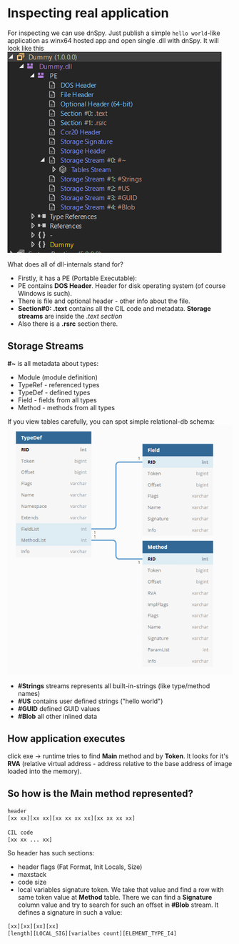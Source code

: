 # Inspecting real application

For inspecting we can use dnSpy. Just publish a simple `hello world`-like application as winx64 hosted app and open single .dll with dnSpy.
It will look like this  
![](./resources/dnspy-dll-view.png)

What does all of dll-internals stand for?
- Firstly, it has a PE (Portable Executable):
- PE contains **DOS Header**. Header for disk operating system (of course Windows is such).
- There is file and optional header - other info about the file.
- **Section#0: .text** contains all the CIL code and metadata. **Storage streams** are inside the *.text section*
- Also there is a **.rsrc** section there.

## Storage Streams

**#~** is all metadata about types:
- Module (module definition)
- TypeRef - referenced types
- TypeDef - defined types
- Field - fields from all types
- Method - methods from all types

If you view tables carefully, you can spot simple relational-db schema:
![](./resources/storage-streams-schema.png)

- **#Strings** streams represents all built-in-strings (like type/method names)
- **#US** contains user defined strings ("hello world")
- **#GUID** defined GUID values
- **#Blob** all other inlined data

## How application executes
click exe -> runtime tries to find **Main** method and by **Token**. It looks for it's **RVA** (relative virtual address - address relative to the base address of image loaded into the memory).

## So how is the Main method represented?

```
header
[xx xx][xx xx][xx xx xx xx][xx xx xx xx]

CIL code
[xx xx ... xx]
```

So header has such sections:
- header flags (Fat Format, Init Locals, Size)
- maxstack
- code size
- local variables signature token. We take that value and find a row with same token value at **Method** table. There we can find a **Signature** column value and try to search for such an offset in **#Blob** stream. It defines a signature in such a value:

```
[xx][xx][xx][xx]
[length][LOCAL_SIG][varialbes count][ELEMENT_TYPE_I4]
```


